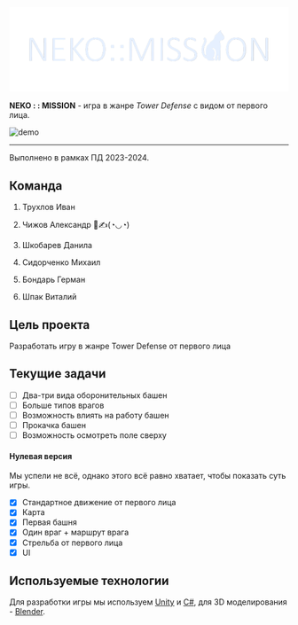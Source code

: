 ![title](Resources/transparent-title.png)

**NEKO : : MISSION** - игра в жанре *Tower Defense* с видом от первого лица.

![demo](Resources/zero-build-demo.gif)

---

Выполнено в рамках ПД 2023-2024.

## Команда

1. Трухлов Иван

2. Чижов Александр 💯✍(◔◡◔)

3. Шкобарев Данила

4. Сидорченко Михаил

5. Бондарь Герман

6. Шпак Виталий

## Цель проекта

Разработать игру в жанре Tower Defense от первого лица

## Текущие задачи

- [ ] Два-три вида оборонительных башен
- [ ] Больше типов врагов
- [ ] Возможность влиять на работу башен
- [ ] Прокачка башен
- [ ] Возможность осмотреть поле сверху

#### Нулевая версия

Мы успели не всё, однако этого всё равно хватает, чтобы показать суть игры.

- [X] Стандартное движение от первого лица
- [X] Карта
- [X] Первая башня
- [X] Один враг + маршрут врага
- [X] Стрельба от первого лица
- [X] UI

## Используемые технологии 

Для разработки игры мы используем [Unity][unity] и [C#][cs], для 3D моделирования - [Blender][blender].

[unity]: https://unity.com/ru
[cs]: https://learn.microsoft.com/ru-ru/dotnet/csharp/
[blender]: https://www.blender.org/

